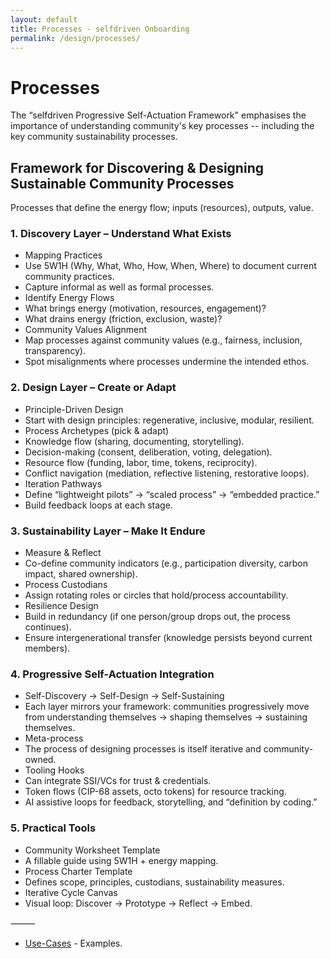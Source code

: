 ```yaml
---
layout: default
title: Processes - selfdriven Onboarding
permalink: /design/processes/
---
```


# Processes

The “selfdriven Progressive Self-Actuation Framework" emphasises the importance of understanding community's key processes -- including the key community sustainability processes.

## Framework for Discovering & Designing Sustainable Community Processes

Processes that define the energy flow; inputs (resources), outputs, value.

### 1. Discovery Layer – Understand What Exists

- Mapping Practices
- Use 5W1H (Why, What, Who, How, When, Where) to document current community practices.
- Capture informal as well as formal processes.
- Identify Energy Flows
- What brings energy (motivation, resources, engagement)?
- What drains energy (friction, exclusion, waste)?
- Community Values Alignment
- Map processes against community values (e.g., fairness, inclusion, transparency).
- Spot misalignments where processes undermine the intended ethos.

### 2. Design Layer – Create or Adapt

- Principle-Driven Design
- Start with design principles: regenerative, inclusive, modular, resilient.
- Process Archetypes (pick & adapt)
- Knowledge flow (sharing, documenting, storytelling).
- Decision-making (consent, deliberation, voting, delegation).
- Resource flow (funding, labor, time, tokens, reciprocity).
- Conflict navigation (mediation, reflective listening, restorative loops).
- Iteration Pathways
- Define “lightweight pilots” → “scaled process” → “embedded practice.”
- Build feedback loops at each stage.

### 3. Sustainability Layer – Make It Endure

- Measure & Reflect
- Co-define community indicators (e.g., participation diversity, carbon impact, shared ownership).
- Process Custodians
- Assign rotating roles or circles that hold/process accountability.
- Resilience Design
- Build in redundancy (if one person/group drops out, the process continues).
- Ensure intergenerational transfer (knowledge persists beyond current members).

### 4. Progressive Self-Actuation Integration
- Self-Discovery → Self-Design → Self-Sustaining
- Each layer mirrors your framework: communities progressively move from understanding themselves → shaping themselves → sustaining themselves.
- Meta-process
- The process of designing processes is itself iterative and community-owned.
- Tooling Hooks
- Can integrate SSI/VCs for trust & credentials.
- Token flows (CIP-68 assets, octo tokens) for resource tracking.
- AI assistive loops for feedback, storytelling, and “definition by coding.”

### 5. Practical Tools
- Community Worksheet Template
- A fillable guide using 5W1H + energy mapping.
- Process Charter Template
- Defines scope, principles, custodians, sustainability measures.
- Iterative Cycle Canvas
- Visual loop: Discover → Prototype → Reflect → Embed.

⸻

- [Use-Cases](/use-cases/) - Examples.
